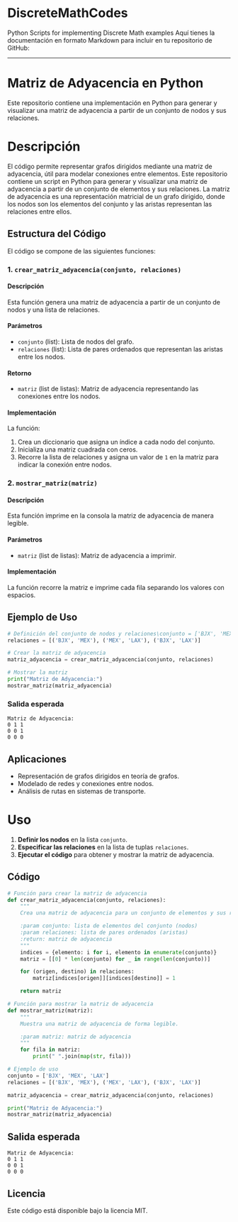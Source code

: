 # DiscreteMathCodes
Python Scripts for  implementing Discrete Math examples
Aquí tienes la documentación en formato Markdown para incluir en tu repositorio de GitHub:  

---

# Matriz de Adyacencia en Python

Este repositorio contiene una implementación en Python para generar y visualizar una matriz de adyacencia a partir de un conjunto de nodos y sus relaciones.

# Descripción

El código permite representar grafos dirigidos mediante una matriz de adyacencia, útil para modelar conexiones entre elementos. Este repositorio contiene un script en Python para generar y visualizar una matriz de adyacencia a partir de un conjunto de elementos y sus relaciones. La matriz de adyacencia es una representación matricial de un grafo dirigido, donde los nodos son los elementos del conjunto y las aristas representan las relaciones entre ellos.

## Estructura del Código

El código se compone de las siguientes funciones:

### 1. `crear_matriz_adyacencia(conjunto, relaciones)`

#### Descripción
Esta función genera una matriz de adyacencia a partir de un conjunto de nodos y una lista de relaciones.

#### Parámetros
- `conjunto` (list): Lista de nodos del grafo.
- `relaciones` (list): Lista de pares ordenados que representan las aristas entre los nodos.

#### Retorno
- `matriz` (list de listas): Matriz de adyacencia representando las conexiones entre los nodos.

#### Implementación
La función:
1. Crea un diccionario que asigna un índice a cada nodo del conjunto.
2. Inicializa una matriz cuadrada con ceros.
3. Recorre la lista de relaciones y asigna un valor de `1` en la matriz para indicar la conexión entre nodos.

### 2. `mostrar_matriz(matriz)`

#### Descripción
Esta función imprime en la consola la matriz de adyacencia de manera legible.

#### Parámetros
- `matriz` (list de listas): Matriz de adyacencia a imprimir.

#### Implementación
La función recorre la matriz e imprime cada fila separando los valores con espacios.

## Ejemplo de Uso

```python
# Definición del conjunto de nodos y relaciones\conjunto = ['BJX', 'MEX', 'LAX']
relaciones = [('BJX', 'MEX'), ('MEX', 'LAX'), ('BJX', 'LAX')]

# Crear la matriz de adyacencia
matriz_adyacencia = crear_matriz_adyacencia(conjunto, relaciones)

# Mostrar la matriz
print("Matriz de Adyacencia:")
mostrar_matriz(matriz_adyacencia)
```

### Salida esperada
```
Matriz de Adyacencia:
0 1 1
0 0 1
0 0 0
```

## Aplicaciones
- Representación de grafos dirigidos en teoría de grafos.
- Modelado de redes y conexiones entre nodos.
- Análisis de rutas en sistemas de transporte.





# Uso

1. **Definir los nodos** en la lista `conjunto`.
2. **Especificar las relaciones** en la lista de tuplas `relaciones`.
3. **Ejecutar el código** para obtener y mostrar la matriz de adyacencia.

## Código

```python
# Función para crear la matriz de adyacencia
def crear_matriz_adyacencia(conjunto, relaciones):
    """
    Crea una matriz de adyacencia para un conjunto de elementos y sus relaciones.

    :param conjunto: lista de elementos del conjunto (nodos)
    :param relaciones: lista de pares ordenados (aristas)
    :return: matriz de adyacencia
    """
    indices = {elemento: i for i, elemento in enumerate(conjunto)}
    matriz = [[0] * len(conjunto) for _ in range(len(conjunto))]

    for (origen, destino) in relaciones:
        matriz[indices[origen]][indices[destino]] = 1

    return matriz

# Función para mostrar la matriz de adyacencia
def mostrar_matriz(matriz):
    """
    Muestra una matriz de adyacencia de forma legible.

    :param matriz: matriz de adyacencia
    """
    for fila in matriz:
        print(" ".join(map(str, fila)))

# Ejemplo de uso
conjunto = ['BJX', 'MEX', 'LAX']
relaciones = [('BJX', 'MEX'), ('MEX', 'LAX'), ('BJX', 'LAX')]

matriz_adyacencia = crear_matriz_adyacencia(conjunto, relaciones)

print("Matriz de Adyacencia:")
mostrar_matriz(matriz_adyacencia)
```

## Salida esperada

```
Matriz de Adyacencia:
0 1 1
0 0 1
0 0 0
```

## Licencia

Este código está disponible bajo la licencia MIT.
